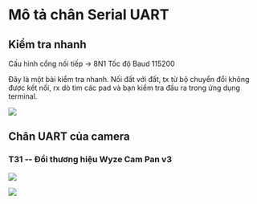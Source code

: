# Mô tả chân Serial UART

## Kiểm tra nhanh

Cấu hình cổng nối tiếp -> 8N1 Tốc độ Baud 115200

Đây là một bài kiểm tra nhanh. Nối đất với đất, tx từ bộ chuyển đổi không được kết nối, rx dò tìm các pad và bạn kiểm tra đầu ra trong ứng dụng terminal.

![](../images/Test-UART.jpg)


## Chân UART của camera

### T31 -- Đổi thương hiệu Wyze Cam Pan v3 

![](../images/T31_rebranding_wyze_cam_pan_v3.jpeg)

![](../images/T31_rebranding_wyze_cam_pan_v3_TOP.png)
